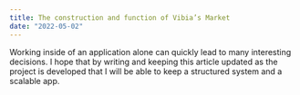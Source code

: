 ```yaml
---
title: The construction and function of Vibia’s Market
date: "2022-05-02"
---
```


Working inside of an application alone can quickly lead to many interesting decisions. I hope that by writing and keeping this article updated as the project is developed that I will be able to keep a structured system and a scalable app. 